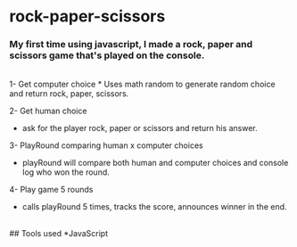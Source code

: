 # rock-paper-scissors
### My first time using javascript, I made a rock, paper and scissors game that's played on the console.
<br>
1- Get computer choice
 * Uses math random to generate random choice and return rock, paper, scissors.


2- Get human choice

 * ask for the player rock, paper or scissors and return his answer.

3- PlayRound comparing human x computer choices

 * playRound will compare both human and computer choices and console log who won the round.

   
4- Play game 5 rounds

 * calls playRound 5 times, tracks the score, announces winner in the end.
<br>
## Tools used
*JavaScript

